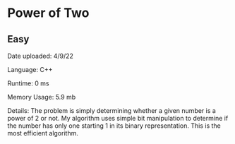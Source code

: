 
# Power of Two

## Easy

Date uploaded: 4/9/22

Language: C++

Runtime: 0 ms

Memory Usage: 5.9 mb

Details: The problem is simply determining whether a given number is a power of 2 or not. My algorithm uses simple bit manipulation to determine if the number has only one starting 1 in its binary representation. This is the most efficient algorithm.
